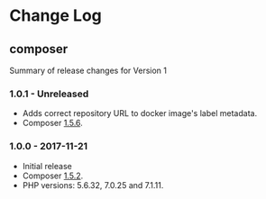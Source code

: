 # Change Log

## composer

Summary of release changes for Version 1

### 1.0.1 - Unreleased

- Adds correct repository URL to docker image's label metadata.
- Composer [1.5.6](https://github.com/composer/composer/releases/tag/1.5.6).

### 1.0.0 - 2017-11-21

- Initial release
- Composer [1.5.2](https://github.com/composer/composer/releases/tag/1.5.2).
- PHP versions: 5.6.32, 7.0.25 and 7.1.11.
